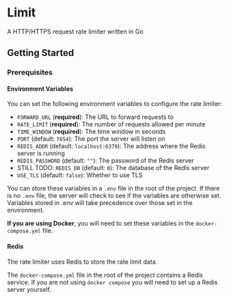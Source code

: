 # Limit

A HTTP/HTTPS request rate limiter written in Go

## Getting Started

### Prerequisites

#### Environment Variables

You can set the following environment variables to configure the rate limiter:

- `FORWARD_URL` (**required**): The URL to forward requests to
- `RATE_LIMIT` (**required**): The number of requests allowed per minute
- `TIME_WINDOW` (**required**): The time window in seconds
- `PORT` (default: `7654`): The port the server will listen on
- `REDIS_ADDR` (default: `localhost:6379`): The address where the Redis server is running
- `REDIS_PASSWORD` (default: `""`): The password of the Redis server
- STILL TODO: `REDIS_DB` (default: `0`): The database of the Redis server
- `USE_TLS` (default: `false`): Whether to use TLS

You can store these variables in a `.env` file in the root of the project. If there is no `.env` file, the server will 
check to see if the variables are otherwise set. Variables stored in .env will take precedence over those set in the
environment.

**If you are using Docker**, you will need to set these variables in the `docker-compose.yml` file. 

#### Redis

The rate limiter uses Redis to store the rate limit data. 

The `docker-compose.yml` file in the root of the project contains a Redis service. If you are not using `docker compose`
you will need to set up a Redis server yourself.


